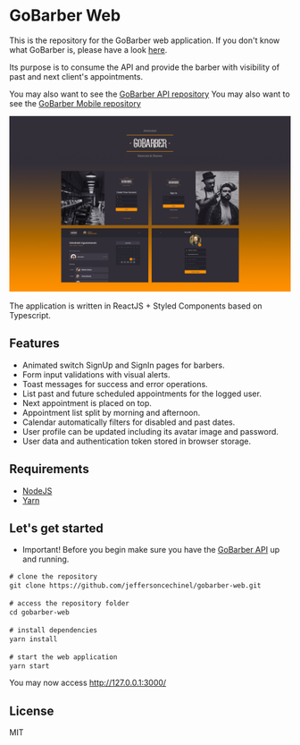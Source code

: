 # GoBarber Web

This is the repository for the GoBarber web application.
If you don't know what GoBarber is, please have a look [here](https://github.com/jeffersoncechinel/gobarber).

Its purpose is to consume the API and provide the barber with visibility of past and next client's appointments.

You may also want to see the [GoBarber API repository](https://github.com/jeffersoncechinel/gobarber-api)
You may also want to see the [GoBarber Mobile repository](https://github.com/jeffersoncechinel/gobarber-mobile)

![Data Flow](resources/gobarber-web.png?raw=true "Data Flow")

The application is written in ReactJS + Styled Components based on Typescript.

Features
----
 - Animated switch SignUp and SignIn pages for barbers.
 - Form input validations with visual alerts.
 - Toast messages for success and error operations.
 - List past and future scheduled appointments for the logged user.
 - Next appointment is placed on top.
 - Appointment list split by morning and afternoon.
 - Calendar automatically filters for disabled and past dates.
 - User profile can be updated including its avatar image and password.
 - User data and authentication token stored in browser storage.

Requirements
----
* [NodeJS](https://nodejs.org/)
* [Yarn](https://yarnpkg.com/)

Let's get started
----
* Important! Before you begin make sure you have the [GoBarber API](https://github.com/jeffersoncechinel/gobarber-api) up and running.

```
# clone the repository
git clone https://github.com/jeffersoncechinel/gobarber-web.git

# access the repository folder
cd gobarber-web

# install dependencies
yarn install

# start the web application
yarn start
```

You may now access http://127.0.0.1:3000/

License
----

MIT
